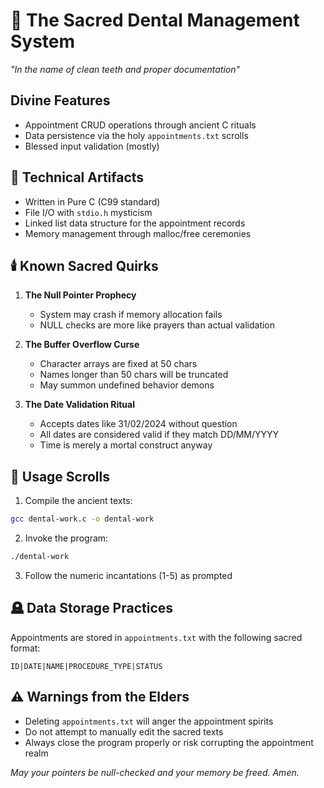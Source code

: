 # 🦷 The Sacred Dental Management System 

*"In the name of clean teeth and proper documentation"*

## Divine Features

- Appointment CRUD operations through ancient C rituals
- Data persistence via the holy `appointments.txt` scrolls
- Blessed input validation (mostly)

## 🏺 Technical Artifacts

- Written in Pure C (C99 standard)
- File I/O with `stdio.h` mysticism 
- Linked list data structure for the appointment records
- Memory management through malloc/free ceremonies

## 🕯️ Known Sacred Quirks 

1. **The Null Pointer Prophecy**
   - System may crash if memory allocation fails
   - NULL checks are more like prayers than actual validation

2. **The Buffer Overflow Curse**
   - Character arrays are fixed at 50 chars
   - Names longer than 50 chars will be truncated
   - May summon undefined behavior demons

3. **The Date Validation Ritual**
   - Accepts dates like 31/02/2024 without question
   - All dates are considered valid if they match DD/MM/YYYY
   - Time is merely a mortal construct anyway

## 📜 Usage Scrolls

1. Compile the ancient texts:
```bash
gcc dental-work.c -o dental-work
```

2. Invoke the program:
```bash
./dental-work
```

3. Follow the numeric incantations (1-5) as prompted

## 🪦 Data Storage Practices

Appointments are stored in `appointments.txt` with the following sacred format:
```
ID|DATE|NAME|PROCEDURE_TYPE|STATUS
```

## ⚠️ Warnings from the Elders

- Deleting `appointments.txt` will anger the appointment spirits
- Do not attempt to manually edit the sacred texts
- Always close the program properly or risk corrupting the appointment realm

*May your pointers be null-checked and your memory be freed. Amen.*